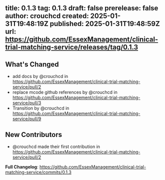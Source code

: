 title:	0.1.3
tag:	0.1.3
draft:	false
prerelease:	false
author:	crouchcd
created:	2025-01-31T19:48:19Z
published:	2025-01-31T19:48:59Z
url:	https://github.com/EssexManagement/clinical-trial-matching-service/releases/tag/0.1.3
--
## What's Changed
* add docs by @crouchcd in https://github.com/EssexManagement/clinical-trial-matching-service/pull/2
* replace mcode github references by @crouchcd in https://github.com/EssexManagement/clinical-trial-matching-service/pull/3
* Transition by @crouchcd in https://github.com/EssexManagement/clinical-trial-matching-service/pull/9

## New Contributors
* @crouchcd made their first contribution in https://github.com/EssexManagement/clinical-trial-matching-service/pull/2

**Full Changelog**: https://github.com/EssexManagement/clinical-trial-matching-service/commits/0.1.3
